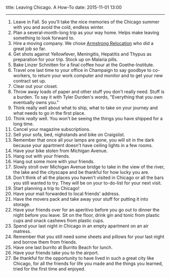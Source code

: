 title: Leaving Chicago. A How-To
date: 2015-11-01 13:00

---

1. Leave in Fall. So you'll take the nice memories of the Chicago summer with you and avoid the cold, endless winter.
1. Plan a several-month-long trip as your way home. Helps make leaving something to look forward to.
1. Hire a moving company. We chose [Armstrong Relocation](http://www.armstrongrelocation.com/) who did a great job so far.
1. Get shots against Yellowfever, Meningitis, Hepatitis and Thypus as preparation for your trip. Stock up on Malaria pills.
1. Bake Linzer Schnitten for a final coffee hour at the Goethe-Institute.
1. Travel one last time to your office in Champaign to say goodbye to co-workers, to return your work computer and monitor and to get your new contract set up.
1. Clear out your closet.
1. Throw away loads of paper and other stuff you don't really need. Stuff is a burden. To say it with Tyler Durden's words, "Everything that you own eventually owns you."
1. Think really well about what to ship, what to take on your journey and what needs to go in the first place. 
1. Think *really* well. You won't be seeing the things you have shipped for a long time.
1. Cancel your magazine subscriptions.
1. Sell your sofa, bed, nighstands and bike on Craigslist.
1. Remember that once all your lamps are gone, you will sit in the dark because your apartment doesn't have ceiling lights in a few rooms.
1. Have your bike stolen from Michigan Avenue.
1. Hang out with your friends. 
1. Hang out some more with your friends.
1. Slowly stroll over Michigan Avenue bridge to take in the view of the river, the lake and the cityscape and be thankful for how lucky you are.
1. Don't think of all the places you haven't visited in Chicago or all the bars you still wanted to try. They will be on your to-do-list for your next visit.
1. Start planning a trip to Chicago!
1. Have your mail forwarded to local friends' address.
1. Have the movers pack and take away your stuff for putting it into storage.
1. Have your friends over for an aperitivo before you go out to dinner the night before you leave. Sit on the floor, drink gin and tonic from plastic cups and snack cashews from plastic cups.
1. Spend your last night in Chicago in an empty apartment on an air matress.
1. Remember that you still need some sheets and pillows for your last night and borrow them from friends.
1. Have one last burrito at Burrito Beach for lunch.
1. Have your friends take you to the airport.
1. Be thankful for the opportunity to have lived in such a great city like Chicago, for all the friends for life you made and the things you learned, tried for the first time and enjoyed.